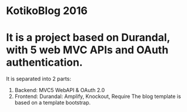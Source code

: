 KotikoBlog 2016
============================

It is a project based on Durandal, with 5 web MVC APIs and OAuth authentication.
=

It is separated into 2 parts:

1. Backend: MVC5 WebAPI & OAuth 2.0
2. Frontend: Durandal: Amplify, Knockout, Require
The blog template is based on a template bootstrap.
